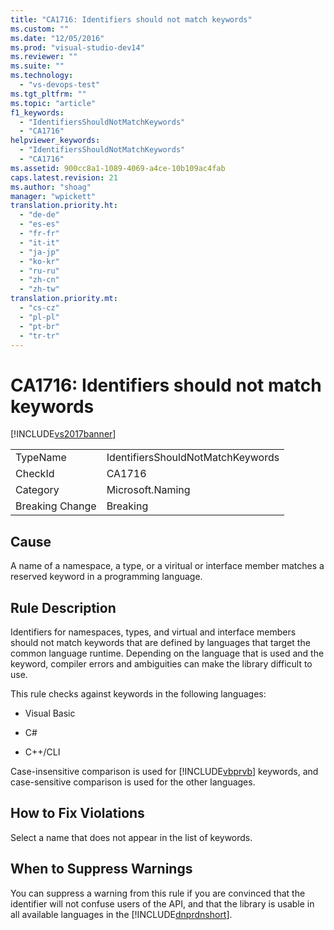 ```yaml
---
title: "CA1716: Identifiers should not match keywords"
ms.custom: ""
ms.date: "12/05/2016"
ms.prod: "visual-studio-dev14"
ms.reviewer: ""
ms.suite: ""
ms.technology: 
  - "vs-devops-test"
ms.tgt_pltfrm: ""
ms.topic: "article"
f1_keywords: 
  - "IdentifiersShouldNotMatchKeywords"
  - "CA1716"
helpviewer_keywords: 
  - "IdentifiersShouldNotMatchKeywords"
  - "CA1716"
ms.assetid: 900cc8a1-1089-4069-a4ce-10b109ac4fab
caps.latest.revision: 21
ms.author: "shoag"
manager: "wpickett"
translation.priority.ht: 
  - "de-de"
  - "es-es"
  - "fr-fr"
  - "it-it"
  - "ja-jp"
  - "ko-kr"
  - "ru-ru"
  - "zh-cn"
  - "zh-tw"
translation.priority.mt: 
  - "cs-cz"
  - "pl-pl"
  - "pt-br"
  - "tr-tr"
---
```

# CA1716: Identifiers should not match keywords
[!INCLUDE[vs2017banner](../code-quality/includes/vs2017banner.md)]

|||  
|-|-|  
|TypeName|IdentifiersShouldNotMatchKeywords|  
|CheckId|CA1716|  
|Category|Microsoft.Naming|  
|Breaking Change|Breaking|  
  
## Cause  
 A name of a namespace, a type, or a viritual or interface member matches a reserved keyword in a programming language.  
  
## Rule Description  
 Identifiers for namespaces, types, and virtual and interface members should not match keywords that are defined by languages that target the common language runtime. Depending on the language that is used and the keyword, compiler errors and ambiguities can make the library difficult to use.  
  
 This rule checks against keywords in the following languages:  
  
-   Visual Basic  
  
-   C#  
  
-   C++/CLI  
  
 Case-insensitive comparison is used for [!INCLUDE[vbprvb](../code-quality/includes/vbprvb_md.md)] keywords, and case-sensitive comparison is used for the other languages.  
  
## How to Fix Violations  
 Select a name that does not appear in the list of keywords.  
  
## When to Suppress Warnings  
 You can suppress a warning from this rule if you are convinced that the identifier will not confuse users of the API, and that  the library is usable in all available languages in the [!INCLUDE[dnprdnshort](../code-quality/includes/dnprdnshort_md.md)].